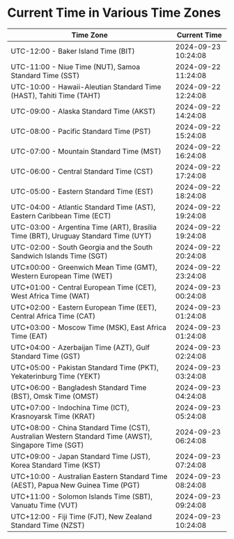 # Current Time in Various Time Zones

| Time Zone | Current Time |
|-----------|--------------|
| UTC-12:00 - Baker Island Time (BIT) | 2024-09-23 10:24:08 |
| UTC-11:00 - Niue Time (NUT), Samoa Standard Time (SST) | 2024-09-22 11:24:08 |
| UTC-10:00 - Hawaii-Aleutian Standard Time (HAST), Tahiti Time (TAHT) | 2024-09-22 12:24:08 |
| UTC-09:00 - Alaska Standard Time (AKST) | 2024-09-22 14:24:08 |
| UTC-08:00 - Pacific Standard Time (PST) | 2024-09-22 15:24:08 |
| UTC-07:00 - Mountain Standard Time (MST) | 2024-09-22 16:24:08 |
| UTC-06:00 - Central Standard Time (CST) | 2024-09-22 17:24:08 |
| UTC-05:00 - Eastern Standard Time (EST) | 2024-09-22 18:24:08 |
| UTC-04:00 - Atlantic Standard Time (AST), Eastern Caribbean Time (ECT) | 2024-09-22 19:24:08 |
| UTC-03:00 - Argentina Time (ART), Brasília Time (BRT), Uruguay Standard Time (UYT) | 2024-09-22 19:24:08 |
| UTC-02:00 - South Georgia and the South Sandwich Islands Time (SGT) | 2024-09-22 20:24:08 |
| UTC±00:00 - Greenwich Mean Time (GMT), Western European Time (WET) | 2024-09-22 23:24:08 |
| UTC+01:00 - Central European Time (CET), West Africa Time (WAT) | 2024-09-23 00:24:08 |
| UTC+02:00 - Eastern European Time (EET), Central Africa Time (CAT) | 2024-09-23 01:24:08 |
| UTC+03:00 - Moscow Time (MSK), East Africa Time (EAT) | 2024-09-23 01:24:08 |
| UTC+04:00 - Azerbaijan Time (AZT), Gulf Standard Time (GST) | 2024-09-23 02:24:08 |
| UTC+05:00 - Pakistan Standard Time (PKT), Yekaterinburg Time (YEKT) | 2024-09-23 03:24:08 |
| UTC+06:00 - Bangladesh Standard Time (BST), Omsk Time (OMST) | 2024-09-23 04:24:08 |
| UTC+07:00 - Indochina Time (ICT), Krasnoyarsk Time (KRAT) | 2024-09-23 05:24:08 |
| UTC+08:00 - China Standard Time (CST), Australian Western Standard Time (AWST), Singapore Time (SGT) | 2024-09-23 06:24:08 |
| UTC+09:00 - Japan Standard Time (JST), Korea Standard Time (KST) | 2024-09-23 07:24:08 |
| UTC+10:00 - Australian Eastern Standard Time (AEST), Papua New Guinea Time (PGT) | 2024-09-23 08:24:08 |
| UTC+11:00 - Solomon Islands Time (SBT), Vanuatu Time (VUT) | 2024-09-23 09:24:08 |
| UTC+12:00 - Fiji Time (FJT), New Zealand Standard Time (NZST) | 2024-09-23 10:24:08 |
